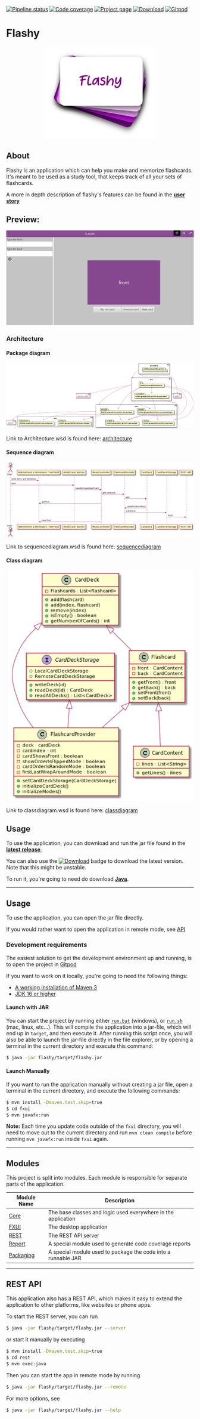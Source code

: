 
[![Pipeline status][badge-pipeline]][pipeline]
[![Code coverage][badge-coverage]][code-coverage]
[![Project page][badge-projectpage]][project-page]
[![Download][badge-download]][download]
[![Gitpod][badge-gitpod]][gitpod]

# Flashy

<div align="center">
  <img src="../graphics/logo_with_word_300.png" alt="Project logo" width="300"/>
</div>

## About

Flashy is an application which can help you make and memorize flashcards. It's meant to be used as a study tool, that keeps track of all your sets of flashcards.

A more in depth description of flashy's features can be found in the **[user story](../gr2141/docs/userstory/userstory.md)**

## Preview:

<div align="center">
  <img src="../graphics/flashy_fx.PNG" alt="Flashy" />
</div>

### Architecture

#### Package diagram

<div align="center">
  <img src="../graphics/architecture.png" alt="Structure diagram" />
</div>

Link to Architecture.wsd is found here: [architecture](architecture.puml)

#### Sequence diagram

<div align="center">
  <img src="../graphics/sequencediagram.png" alt="Sequence diagram" />
</div>

Link to sequencediagram.wsd is found here: [sequencediagram](sequencediagram.puml)

#### Class diagram
<div align="center">
  <img src="../graphics/classdiagram.png" alt="Classdiagram diagram" />
</div>

Link to classdiagram.wsd is found here: [classdiagram](classdiagram.puml)

## Usage

To use the application, you can download and run the jar file found in the **[latest release][latest-release]**.

You can also use the [![Download][badge-download]][download] badge to download the latest version. Note that this might be unstable.

To run it, you're going to need do download **[Java][java-download]**.

---

## Usage

To use the application, you can open the jar file directly.

If you would rather want to open the application in remote mode, see [API](#rest-api)

### **Development requirements**

The easiest solution to get the development environment up and running, is to open the project in [Gitpod][gitpod]

If you want to work on it locally, you're going to need the following things:

- [A working installation of Maven 3][install-maven]
- [JDK 16 or higher][install-openjdk]

#### **Launch with JAR**

You can start the project by running either [`run.bat`](./run.bat) (windows), or [`run.sh`](./run.sh) (mac, linux, etc...). This will compile the application into a jar-file, which will end up in `target`, and then execute it. After running this script once, you will also be able to launch the jar-file directly in the file explorer, or by opening a terminal in the current directory and execute this command:

```bash
$ java -jar flashy/target/flashy.jar
```

#### **Launch Manually**

If you want to run the application manually without creating a jar file, open a terminal in the current directory, and execute the following commands:

```bash
$ mvn install -Dmaven.test.skip=true
$ cd fxui
$ mvn javafx:run
```

**Note:** Each time you update code outside of the `fxui` directory, you will need to move out to the current directory and run `mvn clean compile` before running `mvn javafx:run` inside `fxui` again.

---

## Modules

This project is split into modules. Each module is responsible for separate parts of the application.

| Module Name                   | Description                                                   |
|-------------------------------|---------------------------------------------------------------|
| [Core][module-core]           | The base classes and logic used everywhere in the application |
| [FXUI][module-fxui]           | The desktop application                                       |
| [REST][module-rest]           | The REST API server                                           |
| [Report][module-report]       | A special module used to generate code coverage reports       |
| [Packaging][module-packaging] | A special module used to package the code into a runnable JAR |

---

## REST API

This application also has a REST API, which makes it easy to extend the application to other platforms, like websites or phone apps.

To start the REST server, you can run

```bash
$ java -jar flashy/target/flashy.jar --server
```

or start it manually by executing

```bash
$ mvn install -Dmaven.test.skip=true
$ cd rest
$ mvn exec:java
```

Then you can start the app in remote mode by running

```bash
$ java -jar flashy/target/flashy.jar --remote
```

For more options, see

```bash
$ java -jar flashy/target/flashy.jar --help
```

[badge-pipeline]: https://gitlab.stud.idi.ntnu.no/it1901/groups-2021/gr2141/gr2141/badges/master/pipeline.svg
[badge-coverage]: https://gitlab.stud.idi.ntnu.no/it1901/groups-2021/gr2141/gr2141/badges/master/coverage.svg?
[badge-projectpage]: https://img.shields.io/badge/Docs-Project%20Page-blue
[badge-download]: https://img.shields.io/badge/Download-JAR-purple
[badge-gitpod]: https://img.shields.io/badge/Gitpod-Ready--to--Code-blue?logo=gitpod

[pipeline]: https://gitlab.stud.idi.ntnu.no/it1901/groups-2021/gr2141/gr2141/-/pipelines
[code-coverage]: https://it1901.pages.stud.idi.ntnu.no/groups-2021/gr2141/gr2141/jacoco-aggregate/index.html
[project-page]: https://it1901.pages.stud.idi.ntnu.no/groups-2021/gr2141/gr2141/index.html
[download]: https://it1901.pages.stud.idi.ntnu.no/groups-2021/gr2141/gr2141/flashy.jar
[gitpod]: https://gitpod.stud.ntnu.no/#https://gitlab.stud.idi.ntnu.no/it1901/groups-2021/gr2141/gr2141
[arc]: /flashy/architecture.wsd

[java-download]: https://www.java.com/en/download/
[latest-release]: https://gitlab.stud.idi.ntnu.no/it1901/groups-2021/gr2141/gr2141/-/releases
[install-maven]: https://maven.apache.org/download.cgi
[install-openjdk]: https://jdk.java.net/16/

[module-core]: ./core
[module-fxui]: ./fxui
[module-rest]: ./rest
[module-report]: ./report
[module-packaging]: ./packaging